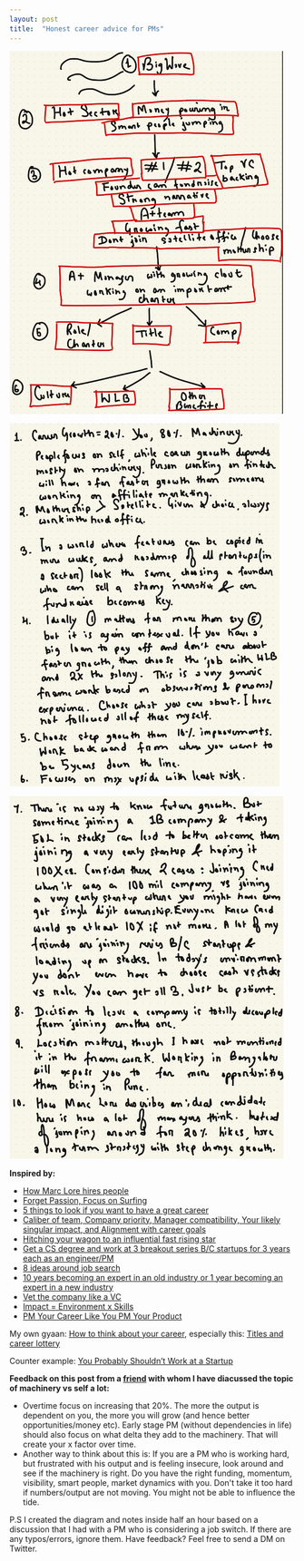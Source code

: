 ```yaml
---
layout: post
title:  "Honest career advice for PMs"
---
```


![Honest career framework](/assets/img/honest_career_framework.png)

![Honest career note](/assets/img/honest_career_note.png)

![Honest career note 2](/assets/img/honst_career_note_2.png)

**Inspired by:**
- [How Marc Lore hires people](https://youtu.be/3NfcPxFct-s?t=900)
- [Forget Passion, Focus on Surfing](https://productlife.to/p/forget-passion-focus-on-surfing-)
- [5 things to look if you want to have a great career](https://mobile.twitter.com/BeingPractical/status/1410302029742764043)
- [Caliber of team, Company priority, Manager compatibility, Your likely singular impact, and Alignment with career goals](https://twitter.com/shreyas/status/1379634120834215938)
- [Hitching your wagon to an influential fast rising star](https://mobile.twitter.com/gokulr/status/1391938691682095106)
- [Get a CS degree and work at 3 breakout series B/C startups for 3 years each as an engineer/PM](https://mobile.twitter.com/BrennerSpear/status/1333457906696646660)
- [8 ideas around job search](https://mobile.twitter.com/shreyas/status/1410989291895869445)
- [10 years becoming an expert in an old industry or 1 year becoming an expert in a new industry](https://twitter.com/sariazout/status/1437436501919518721)
- [Vet the company like a VC](https://mobile.twitter.com/mikekarnj/status/1353748657594576901)
- [Impact = Environment x Skills](https://www.reforge.com/blog/how-to-make-career-decisions)
- [PM Your Career Like You PM Your Product](https://debliu.substack.com/p/pm-your-career-like-you-pm-your-product)

My own gyaan: [How to think about your career](https://manassaloi.com/2020/04/12/master-post-career-gyan.html), especially this: [Titles and career lottery](https://manassaloi.com/2021/09/12/titles-luck-career.html)

Counter example: [You Probably Shouldn’t Work at a Startup](https://every.to/napkin-math/you-probably-shouldn-t-work-at-a-startup-9387b632-345c-4a22-bac0-3cb92f0eecf1)

**Feedback on this post from a [friend](https://www.linkedin.com/in/chitrak-gangrade/) with whom I have diacussed the topic of machinery vs self a lot:**
- Overtime focus on increasing that 20%. The more the output is dependent on you, the more you will grow (and hence better opportunities/money etc). Early stage PM (without dependencies in life) should also focus on what delta they add to the machinery. That will create your x factor over time.
- Another way to think about this is: If you are a PM who is working hard, but frustrated with his output and is feeling insecure, look around and see if the machinery is right. Do you have the right funding, momentum, visibility, smart people, market dynamics with you. Don't take it too hard if numbers/output are not moving. You might not be able to influence the tide.

P.S I created the diagram and notes inside half an hour based on a discussion that I had with a PM who is considering a job switch. If there are any typos/errors, ignore them. Have feedback? Feel free to send a DM on Twitter.

